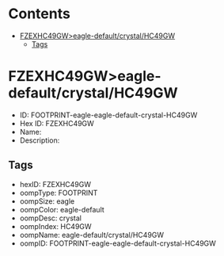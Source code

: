



Contents
========

* [FZEXHC49GW>eagle-default/crystal/HC49GW](#fzexhc49gweagle-defaultcrystalhc49gw)
	* [Tags](#tags)

# FZEXHC49GW>eagle-default/crystal/HC49GW

- ID: FOOTPRINT-eagle-eagle-default-crystal-HC49GW
- Hex ID: FZEXHC49GW
- Name: 
- Description: 

## Tags

- hexID: FZEXHC49GW
- oompType: FOOTPRINT
- oompSize: eagle
- oompColor: eagle-default
- oompDesc: crystal
- oompIndex: HC49GW
- oompName: eagle-default/crystal/HC49GW
- oompID: FOOTPRINT-eagle-eagle-default-crystal-HC49GW
